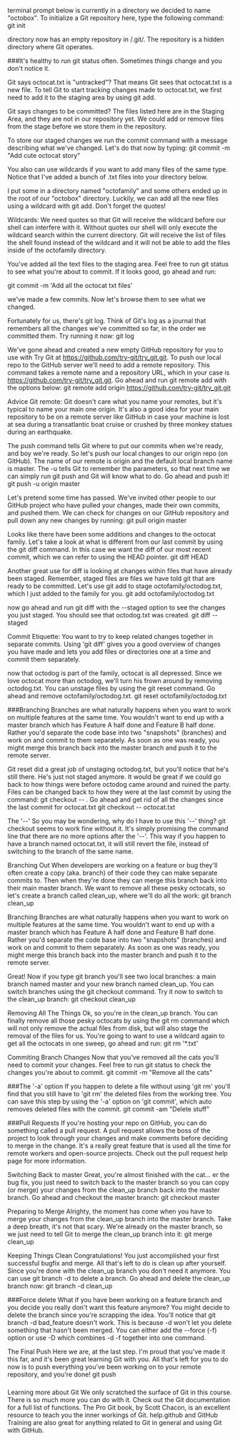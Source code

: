 terminal prompt below is currently in a directory we decided to name "octobox". To initialize a Git repository here, type the following command:
git init

directory now has an empty repository in /.git/. The repository is a hidden directory where Git operates.

###It's healthy to run git status often. Sometimes things change and you don't notice it.

Git says octocat.txt is "untracked"? That means Git sees that octocat.txt is a new file.
To tell Git to start tracking changes made to octocat.txt, we first need to add it to the staging area by using git add.

Git says changes to be committed? The files listed here are in the Staging Area, and they are not in our repository yet. We could add or remove files from the stage before we store them in the repository.

To store our staged changes we run the commit command with a message describing what we've changed. Let's do that now by typing:
git commit -m "Add cute octocat story"

You also can use wildcards if you want to add many files of the same type. Notice that I've added a bunch of .txt files into your directory below.

I put some in a directory named "octofamily" and some others ended up in the root of our "octobox" directory. Luckily, we can add all the new files using a wildcard with git add. Don't forget the quotes!

Wildcards:
We need quotes so that Git will receive the wildcard before our shell can interfere with it. Without quotes our shell will only execute the wildcard search within the current directory. Git will receive the list of files the shell found instead of the wildcard and it will not be able to add the files inside of the octofamily directory.


You've added all the text files to the staging area. Feel free to run git status to see what you're about to commit.
If it looks good, go ahead and run:

git commit -m 'Add all the octocat txt files'

we've made a few commits. Now let's browse them to see what we changed.

Fortunately for us, there's git log. Think of Git's log as a journal that remembers all the changes we've committed so far, in the order we committed them. Try running it now:
git log

We've gone ahead and created a new empty GitHub repository for you to use with Try Git at https://github.com/try-git/try_git.git. To push our local repo to the GitHub server we'll need to add a remote repository.
This command takes a remote name and a repository URL, which in your case is https://github.com/try-git/try_git.git.
Go ahead and run git remote add with the options below:
git remote add origin https://github.com/try-git/try_git.git

Advice Git remote:
Git doesn't care what you name your remotes, but it's typical to name your main one origin.
It's also a good idea for your main repository to be on a remote server like GitHub in case your machine is lost at sea during a transatlantic boat cruise or crushed by three monkey statues during an earthquake.

The push command tells Git where to put our commits when we're ready, and boy we're ready. So let's push our local changes to our origin repo (on GitHub).
The name of our remote is origin and the default local branch name is master. The -u tells Git to remember the parameters, so that next time we can simply run git push and Git will know what to do. Go ahead and push it!
git push -u origin master

Let's pretend some time has passed. We've invited other people to our GitHub project who have pulled your changes, made their own commits, and pushed them.
We can check for changes on our GitHub repository and pull down any new changes by running:
git pull origin master

Looks like there have been some additions and changes to the octocat family. Let's take a look at what is different from our last commit by using the git diff command.
In this case we want the diff of our most recent commit, which we can refer to using the HEAD pointer.
git diff HEAD

Another great use for diff is looking at changes within files that have already been staged. Remember, staged files are files we have told git that are ready to be committed.
Let's use git add to stage octofamily/octodog.txt, which I just added to the family for you.
git add octofamily/octodog.txt

now go ahead and run git diff with the --staged option to see the changes you just staged. You should see that octodog.txt was created.
git diff --staged

Commit Etiquette:
You want to try to keep related changes together in separate commits. Using 'git diff' gives you a good overview of changes you have made and lets you add files or directories one at a time and commit them separately.

now that octodog is part of the family, octocat is all depressed. Since we love octocat more than octodog, we'll turn his frown around by removing octodog.txt.
You can unstage files by using the git reset command. Go ahead and remove octofamily/octodog.txt.
git reset octofamily/octodog.txt

###Branching
Branches are what naturally happens when you want to work on multiple features at the same time. You wouldn't want to end up with a master branch which has Feature A half done and Feature B half done.
Rather you'd separate the code base into two "snapshots" (branches) and work on and commit to them separately. As soon as one was ready, you might merge this branch back into the master branch and push it to the remote server.



Git reset did a great job of unstaging octodog.txt, but you'll notice that he's still there. He's just not staged anymore. It would be great if we could go back to how things were before octodog came around and ruined the party.
Files can be changed back to how they were at the last commit by using the command: git checkout -- <target>. Go ahead and get rid of all the changes since the last commit for octocat.txt
git checkout -- octocat.txt

The '--'
So you may be wondering, why do I have to use this '--' thing? git checkout seems to work fine without it. It's simply promising the command line that there are no more options after the '--'. This way if you happen to have a branch named octocat.txt, it will still revert the file, instead of switching to the branch of the same name.

Branching Out
When developers are working on a feature or bug they'll often create a copy (aka. branch) of their code they can make separate commits to. Then when they're done they can merge this branch back into their main master branch.
We want to remove all these pesky octocats, so let's create a branch called clean_up, where we'll do all the work:
git branch clean_up

Branching
Branches are what naturally happens when you want to work on multiple features at the same time. You wouldn't want to end up with a master branch which has Feature A half done and Feature B half done.
Rather you'd separate the code base into two "snapshots" (branches) and work on and commit to them separately. As soon as one was ready, you might merge this branch back into the master branch and push it to the remote server.

Great! Now if you type git branch you'll see two local branches: a main branch named master and your new branch named clean_up.
You can switch branches using the git checkout <branch> command. Try it now to switch to the clean_up branch:
git checkout clean_up

Removing All The Things
Ok, so you're in the clean_up branch. You can finally remove all those pesky octocats by using the git rm command which will not only remove the actual files from disk, but will also stage the removal of the files for us.
You're going to want to use a wildcard again to get all the octocats in one sweep, go ahead and run:
git rm '*.txt'

Commiting Branch Changes
Now that you've removed all the cats you'll need to commit your changes.
Feel free to run git status to check the changes you're about to commit.
git commit -m "Remove all the cats"

###The '-a' option
If you happen to delete a file without using 'git rm' you'll find that you still have to 'git rm' the deleted files from the working tree. You can save this step by using the '-a' option on 'git commit', which auto removes deleted files with the commit.
git commit -am "Delete stuff"

###Pull Requests
If you're hosting your repo on GitHub, you can do something called a pull request.
A pull request allows the boss of the project to look through your changes and make comments before deciding to merge in the change. It's a really great feature that is used all the time for remote workers and open-source projects.
Check out the pull request help page for more information.

Switching Back to master
Great, you're almost finished with the cat... er the bug fix, you just need to switch back to the master branch so you can copy (or merge) your changes from the clean_up branch back into the master branch.
Go ahead and checkout the master branch:
git checkout master

Preparing to Merge
Alrighty, the moment has come when you have to merge your changes from the clean_up branch into the master branch. Take a deep breath, it's not that scary.
We're already on the master branch, so we just need to tell Git to merge the clean_up branch into it:
git merge clean_up

Keeping Things Clean
Congratulations! You just accomplished your first successful bugfix and merge. All that's left to do is clean up after yourself. Since you're done with the clean_up branch you don't need it anymore.
You can use git branch -d <branch name> to delete a branch. Go ahead and delete the clean_up branch now:
git branch -d clean_up

###Force delete
What if you have been working on a feature branch and you decide you really don't want this feature anymore? You might decide to delete the branch since you're scrapping the idea. You'll notice that git branch -d bad_feature doesn't work. This is because -d won't let you delete something that hasn't been merged.
You can either add the --force (-f) option or use -D which combines -d -f together into one command.

The Final Push
Here we are, at the last step. I'm proud that you've made it this far, and it's been great learning Git with you. All that's left for you to do now is to push everything you've been working on to your remote repository, and you're done!
git push


###
Learning more about Git
We only scratched the surface of Git in this course. There is so much more you can do with it. Check out the Git documentation for a full list of functions.
The Pro Git book, by Scott Chacon, is an excellent resource to teach you the inner workings of Git.
help.github and GitHub Training are also great for anything related to Git in general and using Git with GitHub.
